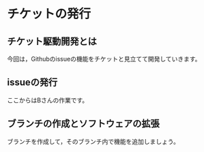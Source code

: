 # チケットの発行
## チケット駆動開発とは

今回は，Githubのissueの機能をチケットと見立てて開発していきます。

## issueの発行
ここからはBさんの作業です。

## ブランチの作成とソフトウェアの拡張
ブランチを作成して，そのブランチ内で機能を追加しましょう。


